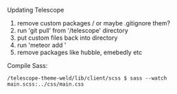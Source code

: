 
Updating Telescope

1. remove custom packages / or maybe .gitignore them?
2. run 'git pull' from '/telescope' directory
3. put custom files back into directory
4. run 'meteor add <custom-directory-name>'
5. remove packages like hubble, emebedly etc


Compile Sass:

    /telescope-theme-weld/lib/client/scss $ sass --watch main.scss:../css/main.css

